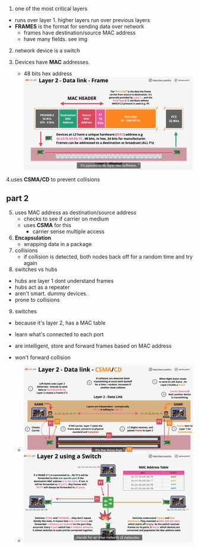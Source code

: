 
1. one of the most critical layers

- runs over layer 1. higher layers run over previous layers
- **FRAMES** is the format for sending data over network
  - frames have destination/source MAC address
  - have many fields. see img

2. network device is a switch
3. Devices have **MAC** addresses.

   - 48 bits hex address
     ![data link layer](img/datalink.png)

4.uses **CSMA/CD** to prevent collisions

## part 2

5. uses MAC address as destination/source address
   - checks to see if carrier on medium
   - uses **CSMA** for this
     - carrier sense multiple access
6. **Encapsulation**
   - wrapping data in a package
7. collisions
   - if collision is detected, both nodes back off for a random time and try again
8. switches vs hubs

- hubs are layer 1 dont understand frames
- hubs act as a repeater
- aren't smart. dummy devices.
- prone to collisions

9. switches

- because it's layer 2, has a MAC table
- learn what's connected to each port
- are intelligent, store and forward frames based on MAC address
- won't forward collision

  - ![frames](img/datalink2.png)
  - ![switches](img/datalink3.png)
